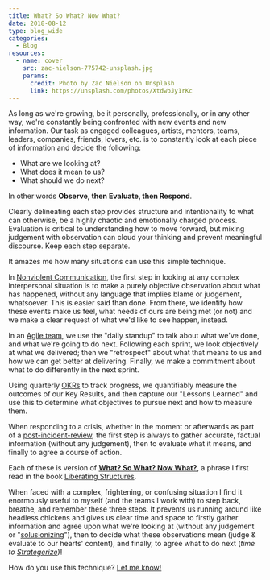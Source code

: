 ```yaml
---
title: What? So What? Now What?
date: 2018-08-12
type: blog_wide
categories:
  - Blog  
resources:
  - name: cover
    src: zac-nielson-775742-unsplash.jpg
    params:
      credit: Photo by Zac Nielson on Unsplash
      link: https://unsplash.com/photos/XtdwbJy1rKc
---
```


As long as we're growing, be it personally, professionally, or in any other way, we're constantly being confronted with new events and new information. Our task as engaged colleagues, artists, mentors, teams, leaders, companies, friends, lovers, etc. is to constantly look at each piece of information and decide the following: 

>
* What are we looking at?
* What does it mean to us?
* What should we do next?

In other words **Observe, then Evaluate, then Respond**.

Clearly delineating each step provides structure and intentionality to what can otherwise, be a highly chaotic and emotionally charged process. Evaluation is critical to understanding how to move forward, but mixing judgement with observation can cloud your thinking and prevent meaningful discourse. Keep each step separate.

It amazes me how many situations can use this simple technique.

In <a href="/blog/nvc">Nonviolent Communication</a>, the first step in looking at any complex interpersonal situation is to make a purely objective observation about what has happened, without any language that implies blame or judgement, whatsoever. This is easier said than done. From there, we identify how these events make us feel, what needs of ours are being met (or not) and we make a clear request of what we'd like to see happen, instead.

In an <a href="https://www.gov.uk/service-manual/agile-delivery" target="_blank">Agile team</a>, we use the "daily standup" to talk about what we've done, and what we're going to do next. Following each sprint, we look objectively at what we delivered; then we "retrospect" about what that means to us and how we can get better at delivering. Finally, we make a commitment about what to do differently in the next sprint.

Using quarterly <a href="/blog/running-an-okr-setting-workshop/">OKRs</a> to track progress, we quantifiably measure the outcomes of our Key Results, and then capture our "Lessons Learned" and use this to determine what objectives to pursue next and how to measure them.

When responding to a crisis, whether in the moment or afterwards as part of a <a href="/https://github.com/etsy/DebriefingFacilitationGuide/tree/master/guide">post-incident-review</a>, the first step is always to gather accurate, factual information (without any judgement), then to evaluate what it means, and finally to agree a course of action.

Each of these is version of **<a href="http://www.liberatingstructures.com/9-what-so-what-now-what-w/">What? So What? Now What?</a>**, a phrase I first read in the book <a href="http://www.liberatingstructures.com/" target="_blank">Liberating Structures</a>.

When faced with a complex, frightening, or confusing situation I find it enormously useful to myself (and the teams I work with) to step back, breathe, and remember these three steps. It prevents us running around like headless chickens and gives us clear time and space to firstly gather information and agree upon what we're looking at (without any judgement or "<a href="https://www.urbandictionary.com/define.php?term=solutionizing">solusionizing</a>"), then to decide what these observations mean (judge & evaluate to our hearts' content), and finally, to agree what to do next (_time to <a href="https://en.wikipedia.org/wiki/Strategery">Strategerize</a>_)!

How do you use this technique? <a href="/contact">Let me know!</a>
